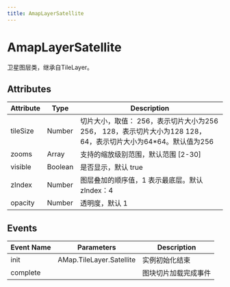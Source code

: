 ```yaml
---
title: AmapLayerSatellite
---
```


# AmapLayerSatellite
卫星图层类，继承自TileLayer。

## Attributes

Attribute | Type | Description
---|---|---|
tileSize | Number | 切片大小，取值： 256，表示切片大小为256 256， 128，表示切片大小为128 128， 64，表示切片大小为64*64。默认值为256
zooms | Array | 支持的缩放级别范围，默认范围 [2-30]
visible | Boolean | 是否显示，默认 true
zIndex | Number | 图层叠加的顺序值，1 表示最底层。默认 zIndex：4
opacity | Number | 透明度，默认 1

## Events

Event Name | Parameters | Description
---|---|---|
init | AMap.TileLayer.Satellite | 实例初始化结束
complete |  | 图块切片加载完成事件

